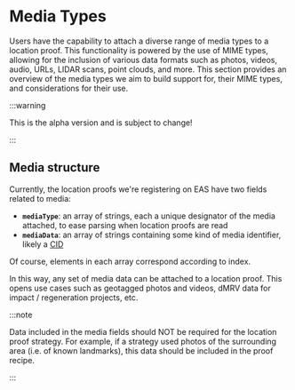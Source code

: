 # Media Types

Users have the capability to attach a diverse range of media types to a location proof. This functionality is powered by the use of MIME
types, allowing for the inclusion of various data formats such as photos, videos, audio, URLs, LIDAR scans, point clouds, and more. This
section provides an overview of the media types we aim to build support for, their MIME types, and considerations for their use.

:::warning

This is the alpha version and is subject to change!

:::

## Media structure

Currently, the location proofs we're registering on EAS have two fields related to media:

- **`mediaType`**: an array of strings, each a unique designator of the media attached, to ease parsing when location proofs are read
- **`mediaData`**: an array of strings containing some kind of media identifier, likely a
  [CID](https://docs.ipfs.tech/concepts/content-addressing/)

Of course, elements in each array correspond according to index.

In this way, any set of media data can be attached to a location proof. This opens use cases such as geotagged photos and videos, dMRV data
for impact / regeneration projects, etc.

:::note

Data included in the media fields should NOT be required for the location proof strategy. For example, if a strategy used photos of the
surrounding area (i.e. of known landmarks), this data should be included in the proof recipe.

:::
